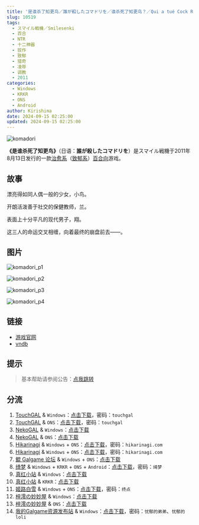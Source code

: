 ```yaml
---
title: '是谁杀了知更鸟／誰が殺したコマドリを／谁杀死了知更鸟？／Qui a tué Cock Robin, Who killed the robin?'
slug: 10519
tags:
  - スマイル戦機／Smilesenki
  - 百合
  - NTR
  - 十二神器
  - 拔作
  - 致郁
  - 猎奇
  - 凌辱
  - 调教
  - 2011
categories:
  - Windows
  - KRKR
  - ONS
  - Android
author: Kirishima
date: 2024-09-15 02:25:00
updated: 2024-09-15 02:25:00
---
```


![komadori](https://static.saop.cc/vns/img/komadori.webp)

**《是谁杀死了知更鸟》**（日语：**誰が殺したコマドリを**）是スマイル戦機于2011年8月13日发行的一款[治愈系](https://zh.moegirl.org.cn/治愈系)（[致郁系](https://zh.moegirl.org.cn/致郁系)）[百合向](https://zh.moegirl.org.cn/百合向)游戏。

<!-- more -->

## 故事

漂亮得如同人偶一般的少女，小鸟。

开朗活泼善于社交的保健教师，兰。

表面上十分平凡的现代男子，翔。

这三人的命运交叉相缠，向着最终的崩盘前去——。

## 图片

![komadori_p1](https://static.saop.cc/vns/img/komadori_p1.webp)

![komadori_p2](https://static.saop.cc/vns/img/komadori_p2.webp)

![komadori_p3](https://static.saop.cc/vns/img/komadori_p3.webp)

![komadori_p4](https://static.saop.cc/vns/img/komadori_p4.webp)

## 链接

- [游戏官网](https://smilesenki.com/komadori/index.html)
- [vndb](https://vndb.org/v8436)

## 提示

> 基本帮助请参阅公告：[点我跳转](/)

## 分流

1. [TouchGAL](https://www.touchgal.us/) & `Windows`：[点击下载](https://pan.touchgal.net/s/8AXfg)，密码：`touchgal`
2. [TouchGAL](https://www.touchgal.us/) & `ONS`：[点击下载](https://pan.touchgal.net/s/VnGUd)，密码：`touchgal`
3. [NekoGAL](https://www.shinnku.com/) & `Windows`：[点击下载](https://pan.nekogal.top/s/rDgH0)
4. [NekoGAL](https://www.shinnku.com/) & `ONS`：[点击下载](https://pan.nekogal.top/s/KmKHL)
5. [Hikarinagi](https://www.hikarinagi.net/) & `Windows` + `ONS`：[点击下载](https://pan.yurari.moe/s/X88Cy)，密码：`hikarinagi.com`
6. [Hikarinagi](https://www.hikarinagi.net/) & `Windows` + `ONS`：[点击下载](https://pan.yurari.moe/s/W9vug)，密码：`hikarinagi.com`
7. [鲲 Galgame 论坛](https://kungal.com/) & `Windows` + `ONS`：[点击下载](https://www.kungal.com/galgame/109)
8. [绮梦](https://acgs.one/) & `Windows` + `KRKR` + `ONS` + `Android`：[点击下载](https://game.acgs.one/game/21.html)，密码：`绮梦`
9. [真红小站](https://www.shinnku.com/) & `Windows`：[点击下载](https://www.shinnku.com/api/download/0/win/%E6%98%AF%E8%B0%81%E6%9D%80%E6%AD%BB%E4%BA%86%E7%9F%A5%E6%9B%B4%E9%B8%9F.7z)
10. [真红小站](https://www.shinnku.com/) & `KRKR`：[点击下载](https://www.shinnku.com/api/download/0/krkr/%E6%98%AF%E8%B0%81%E6%9D%80%E4%BA%86%E7%9F%A5%E6%9B%B4%E9%B8%9F.7z)
11. [姬路白雪](https://jlbx.xyz/) & `Windows` + `ONS`：[点击下载](https://pan.jlbx.xyz/?s=%E7%9F%A5%E6%9B%B4%E9%B8%9F)，密码：`终点`
12. [梓澪の妙妙屋](https://zi0.cc/) & `Windows`：[点击下载](https://zi0.cc/d/%60%E3%80%90%E5%90%88%E9%9B%86%E7%B3%BB%E5%88%97%E3%80%91/%E3%80%90PC%2B%E9%83%A8%E5%88%86KR%20ONS%E3%80%9112%E7%A5%9E%E9%AD%94%E5%99%A8/12%E7%A5%9E%E5%99%A8/%E6%98%AF%E8%B0%81%E6%9D%80%E4%BA%86%E7%9F%A5%E6%9B%B4%E9%B8%9F.zip?sign=Ag93ZGN6KTG8JJWCD3mfJUqpbdputqDQZqraEOQEdPg=:0)
13. [梓澪の妙妙屋](https://zi0.cc/) & `ONS`：[点击下载](https://zi0.cc/d/%60%E3%80%90%E5%BD%92%20%E6%A1%A3%E3%80%91/%E3%80%90ONS%E5%90%88%E9%9B%86%E3%80%91/%5BSMILE%5D%E6%98%AF%E8%B0%81%E6%9D%80%E4%BA%86%E7%9F%A5%E6%9B%B4%E9%B8%9F.7z?sign=JQrDMiGehtabz6bLxvNABIuvM4O7fILp3gAyL2JqTOU=:0)
14. [我的Galgame资源发布站](https://www.ttloli.com/) & `Windows`：[点击下载](https://www.ttloli.com/shishuishalezhigengniaoshuishasilezhigengniao.html)，密码：`忧郁的弟弟`、`忧郁的loli`
